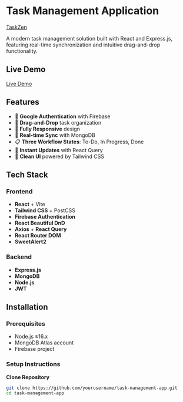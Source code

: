 # Task Management Application

[TaskZen](https://taskzenn.netlify.app/) <!-- Add actual screenshot URL -->

A modern task management solution built with React and Express.js, featuring real-time synchronization and intuitive drag-and-drop functionality.

## Live Demo

[Live Demo](https://taskzenn.netlify.app/)

## Features

- 🔐 **Google Authentication** with Firebase
- 🧩 **Drag-and-Drop** task organization
- 📱 **Fully Responsive** design
- 🔄 **Real-time Sync** with MongoDB
- 📋 **Three Workflow States**: To-Do, In Progress, Done
- 🚀 **Instant Updates** with React Query
- 🎨 **Clean UI** powered by Tailwind CSS

## Tech Stack

### Frontend
- **React** + Vite
- **Tailwind CSS** + PostCSS
- **Firebase Authentication**
- **React Beautiful DnD**
- **Axios** + **React Query**
- **React Router DOM**
- **SweetAlert2**

### Backend
- **Express.js**
- **MongoDB**
- **Node.js**
- **JWT**

## Installation

### Prerequisites
- Node.js ≥16.x
- MongoDB Atlas account
- Firebase project

### Setup Instructions

**Clone Repository**
```bash
git clone https://github.com/yourusername/task-management-app.git
cd task-management-app
